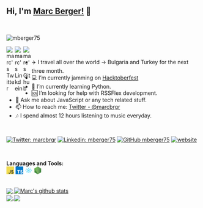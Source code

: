 ## Hi, I'm [Marc Berger!](https://marcberger.dev) 👋
<br/>
<p align="left"><img src="https://komarev.com/ghpvc/?username=mberger75&label=Views&color=ff69b4&style=plastic" alt="mberger75" /></p>

<a href="https://twitter.com/marcbrgr">
  <img align="left" alt="marc's Twitter" width="22px" src="https://cdn.jsdelivr.net/npm/simple-icons@v3/icons/twitter.svg" />
</a>
<a href="https://linkedin.com/in/mberger75">
  <img align="left" alt="marc's Linkdein" width="22px" src="https://cdn.jsdelivr.net/npm/simple-icons@v3/icons/linkedin.svg" />
</a>
<a href="https://github.com/mberger75">
  <img align="left" alt="marc's Github" width="22px" src="https://cdn.jsdelivr.net/npm/simple-icons@v3/icons/github.svg" />
</a>
<br/>

- ✈️ I travel all over the world -> Bulgaria and Turkey for the next three month.
- 💻 I’m currently jamming on [Hacktoberfest](https://hacktoberfest.digitalocean.com/)
- 🐍 I’m currently learning Python.
- 🆘 I’m looking for help with RSSFlex development.
- 💬 Ask me about JavaScript or any tech related stuff.
- 📫 How to reach me: [Twitter - @marcbrgr](https://twitter.com/marcbrgr)
- 🎶 I spend almost 12 hours listening to music everyday.

<br/>

[![Twitter: marcbrgr](https://img.shields.io/twitter/follow/marcbrgr?style=social)](https://twitter.com/marcbrgr)
[![Linkedin: mberger75](https://img.shields.io/badge/-mberger75-blue?style=flat-square&logo=Linkedin&logoColor=white&link=https://www.linkedin.com/in/mberger75/)](https://www.linkedin.com/in/mberger75/)
[![GitHub mberger75](https://img.shields.io/github/followers/mberger75?label=follow&style=social)](https://github.com/mberger75)
[![website](https://img.shields.io/badge/Website-marcberger.dev-2648ff?style=flat-square&logo=google-chrome)](https://marcberger.dev/)

<br/>

**Languages and Tools:**  
<code><img height="20" src="https://raw.githubusercontent.com/github/explore/80688e429a7d4ef2fca1e82350fe8e3517d3494d/topics/javascript/javascript.png"></code>
<code><img height="20" src="https://raw.githubusercontent.com/github/explore/80688e429a7d4ef2fca1e82350fe8e3517d3494d/topics/typescript/typescript.png"></code>
<code><img height="20" src="https://raw.githubusercontent.com/github/explore/80688e429a7d4ef2fca1e82350fe8e3517d3494d/topics/react/react.png"></code>
<code><img height="20" src="https://raw.githubusercontent.com/github/explore/80688e429a7d4ef2fca1e82350fe8e3517d3494d/topics/nodejs/nodejs.png"></code>    

<br/>

<a href="https://github.com/mberger75">
  <img align="center" src="https://github-readme-stats.vercel.app/api/top-langs/?username=mberger75&theme=light&hide_langs_below=1" />
</a>
<a href="https://github.com/mberger75">
 <img align="center" src="https://github-readme-stats.vercel.app/api?username=mberger75&show_icons=true&theme=light&line_height=27" alt="Marc's github stats"/>
</a>
<br/>
<a href="https://github.com/mberger75/RSSFlex">
  <img align="center" src="https://github-readme-stats.vercel.app/api/pin/?username=mberger75&repo=RSSFlex&theme=light" />
</a>
<a href="https://github.com/mberger75/freesms">
 <img align="center" src="https://github-readme-stats.vercel.app/api/pin/?username=mberger75&repo=freesms&theme=light" />
</a>
